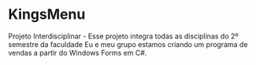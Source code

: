 # KingsMenu
Projeto Interdisciplinar -
Esse projeto integra todas as disciplinas do 2º semestre da faculdade
Eu e meu grupo estamos criando um programa de vendas a partir do Windows Forms em C#.
